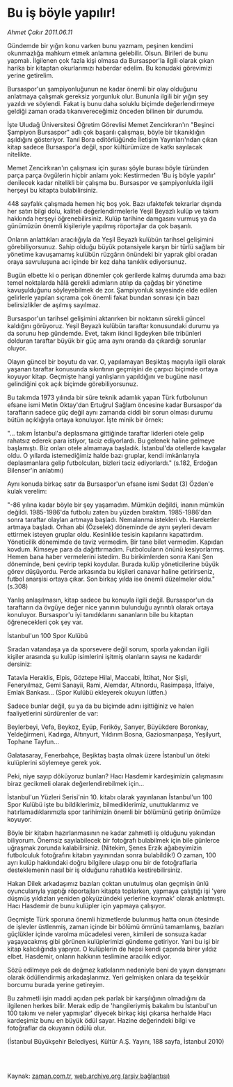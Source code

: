 # Bu iş böyle yapılır!

*Ahmet Çakır 2011.06.11*

<td class="columnist-detail">
<p>Gündemde bir yığın konu varken bunu yazmam, peşinen kendimi okunmazlığa mahkum etmek anlamına gelebilir. Olsun. Birileri de bunu yapmalı. İlgilenen çok fazla kişi olmasa da Bursaspor'la ilgili olarak çıkan harika bir kitaptan okurlarımızı haberdar edelim. Bu konudaki görevimizi yerine getirelim.</p>
<p>
<div id="haberMetinDiv">
<p>Bursaspor'un şampiyonluğunun ne kadar önemli bir olay olduğunu anlatmaya çalışmak gereksiz yorgunluk olur. Bununla ilgili bir yığın şey yazıldı ve söylendi. Fakat iş bunu daha soluklu biçimde değerlendirmeye geldiği zaman orada tıkanıvereceğimiz önceden bilinen bir durumdu.
<p>İşte Uludağ Üniversitesi Öğretim Görevlisi Memet Zencirkıran'ın "Beşinci Şampiyon Bursaspor" adlı çok başarılı çalışması, böyle bir tıkanıklığın aşıldığını gösteriyor. Tanıl Bora editörlüğünde İletişim Yayınları'ndan çıkan kitap sadece Bursaspor'a değil, spor kültürümüze de katkı sayılacak nitelikte.
<p>Memet Zencirkıran'ın çalışması için şurası şöyle burası böyle türünden parça parça övgülerin hiçbir anlamı yok: Kestirmeden 'Bu iş böyle yapılır' denilecek kadar nitelikli bir çalışma bu. Bursaspor ve şampiyonlukla ilgili herşeyi bu kitapta bulabilirsiniz.
<p>448 sayfalık çalışmada hemen hiç boş yok. Bazı ufaktefek tekrarlar dışında her satırı bilgi dolu, kaliteli değerlendirmelerle Yeşil Beyazlı kulüp ve takım hakkında herşeyi öğrenebilirsiniz. Kulüp tarihine damgasını vurmuş ya da günümüzün önemli kişileriyle yapılmış röportajlar da çok başarılı.
<p>Onların anlattıkları aracılığıyla da Yeşil Beyazlı kulübün tarihsel gelişimini görebiliyorsunuz. Sahip olduğu büyük potansiyele karşın bir türlü sağlam bir yönetime kavuşamamış kulübün rüzgârın önündeki bir yaprak gibi oradan oraya savruluşuna acı içinde bir kez daha tanıklık ediyorsunuz.
<p>Bugün elbette ki o perişan dönemler çok gerilerde kalmış durumda ama bazı temel noktalarda hâlâ gerekli adımların atılıp da çağdaş bir yönetime kavuşulduğunu söyleyebilmek de zor. Şampiyonluk sayesinde elde edilen gelirlerle yapılan sıçrama çok önemli fakat bundan sonrası için bazı belirsizlikler de aşılmış sayılmaz.
<p>Bursaspor'un tarihsel gelişimini aktarırken bir noktanın sürekli güncel kaldığını görüyoruz. Yeşil Beyazlı kulübün taraftar konusundaki durumu ya da sorunu hep gündemde. Evet, takım ikinci ligdeyken bile tribünleri dolduran taraftar büyük bir güç ama aynı oranda da çıkardığı sorunlar oluyor.
<p>Olayın güncel bir boyutu da var. O, yapılamayan Beşiktaş maçıyla ilgili olarak yaşanan taraftar konusunda sıkıntının geçmişini de çarpıcı biçimde ortaya koyuyor kitap. Geçmişte hangi yanlışların yapıldığını ve bugüne nasıl gelindiğini çok açık biçimde görebiliyorsunuz.
<p>Bu takımda 1973 yılında bir süre teknik adamlık yapan Türk futbolunun efsane ismi Metin Oktay'dan Ertuğrul Sağlam öncesine kadar Bursaspor'da taraftarın sadece güç değil aynı zamanda ciddi bir sorun olması durumu bütün açıklığıyla ortaya konuluyor. İşte minik bir örnek:
<p>"... takım İstanbul'a deplasmana gittiğinde taraftar liderleri otele gelip rahatsız ederek para istiyor, taciz ediyorlardı. Bu gelenek haline gelmeye başlamıştı. Biz onları otele almamaya başladık. İstanbul'da otellerde kavgalar oldu. O yıllarda istemediğimiz halde bazı gruplar, kendi imkânlarıyla deplasmanlara gelip futbolcuları, bizleri taciz ediyorlardı." (s.182, Erdoğan Bilenser'in anlatımı)
<p>Aynı konuda birkaç satır da Bursaspor'un efsane ismi Sedat (3) Özden'e kulak verelim:
<p>"-86 yılına kadar böyle bir şey yaşamadım. Mümkün değildi, inanın mümkün değildi. 1985-1986'da futbolu zaten bu yüzden bıraktım. 1985-1986'dan sonra taraftar olayları artmaya başladı. Nemalanma istekleri vb. Hareketler artmaya başladı. Orhan abi (Özselek) döneminde de aynı şeyleri devam ettirmek isteyen gruplar oldu. Kesinlikle tesisin kapılarını kapattırdım. Yöneticilik dönemimde de taviz vermedim. Bir tane bilet vermedim. Kapıdan kovdum. Kimseye para da dağıttırmadım. Futbolcuların önünü kesiyorlarmış. Hemen bana haber vermelerini istedim. Bu birikimlerden sonra Kani Şen döneminde, beni çevirip tepki koydular. Burada kulüp yöneticilerine büyük görev düşüyordu. Perde arkasında bu kişileri canavar haline getirirseniz, futbol anarşisi ortaya çıkar. Son birkaç yılda ise önemli düzelmeler oldu." (s.308)
<p>Yanlış anlaşılmasın, kitap sadece bu konuyla ilgili değil. Bursaspor'un da taraftarın da övgüye değer nice yanının bulunduğu ayrıntılı olarak ortaya konuluyor. Bursaspor'u iyi tanıdıklarını sananların bile bu kitaptan öğrenecekleri çok şey var.
<p>İstanbul'un 100 Spor Kulübü
<p>Sıradan vatandaşa ya da sporsevere değil sorum, sporla yakından ilgili kişiler arasında şu kulüp isimlerini işitmiş olanların sayısı ne kadardır dersiniz:
<p>Tatavla Heraklis, Elpis, Göztepe Hilal, Maccabi, İttihat, Nor Şişli, Feneryılmaz, Gemi Sanayii, Rami, Alemdar, Altınordu, Rasimpaşa, İtfaiye, Emlak Bankası... (Spor Kulübü ekleyerek okuyun lütfen.)
<p>Sadece bunlar değil, şu ya da bu biçimde adını işittiğiniz ve halen faaliyetlerini sürdürenler de var:
<p>Beylerbeyi, Vefa, Beykoz, Eyüp, Feriköy, Sarıyer, Büyükdere Boronkay, Yeldeğirmeni, Kadırga, Altınyurt, Yıldırım Bosna, Gaziosmanpaşa, Yeşilyurt, Tophane Tayfun...
<p>Galatasaray, Fenerbahçe, Beşiktaş başta olmak üzere İstanbul'un öteki kulüplerini söylemeye gerek yok.
<p>Peki, niye sayıp döküyoruz bunları? Hacı Hasdemir kardeşimizin çalışmasını biraz gecikmeli olarak değerlendirebilmek için...
<p>İstanbul'un Yüzleri Serisi'nin 10. kitabı olarak yayınlanan İstanbul'un 100 Spor Kulübü işte bu bildiklerimiz, bilmediklerimiz, unuttuklarımız ve hatırlamadıklarımızla spor tarihimizin önemli bir bölümünü getirip önümüze koyuyor.
<p>Böyle bir kitabın hazırlanmasının ne kadar zahmetli iş olduğunu yakından biliyorum. Önemsiz sayılabilecek bir fotoğrafı bulabilmek için bile günlerce uğraşmak zorunda kalabilirsiniz. (Nitekim, Şenes Erzik ağabeyimizin futbolculuk fotoğrafını kitabın yayınından sonra bulabildik!) O zaman, 100 ayrı kulüp hakkındaki doğru bilgilere ulaşıp onu bir de fotoğraflarla desteklemenin nasıl bir iş olduğunu rahatlıkla kestirebilirsiniz.
<p>Hakan Dilek arkadaşımız bazıları çoktan unutulmuş olan geçmişin ünlü oyuncularıyla yaptığı röportajları kitapta toplarken, yapmaya çalıştığı işi 'yere düşmüş yıldızları yeniden gökyüzündeki yerlerine koymak' olarak anlatmıştı. Hacı Hasdemir de bunu kulüpler için yapmaya çalışıyor.
<p>Geçmişte Türk sporuna önemli hizmetlerde bulunmuş hatta onun ötesinde de işlevler üstlenmiş, zaman içinde bir bölümü ömrünü tamamlamış, bazıları güçlükler içinde varolma mücadelesi veren, kimileri de sonsuza kadar yaşayacakmış gibi görünen kulüplerimizi gündeme getiriyor. Yani bu işi bir kitap kalıcılığında yapıyor. O kulüplerin de hepsi kendi çapında birer yıldız elbet. Hasdemir, onların hakkının teslimine aracılık ediyor.
<p>Sözü edilmeye pek de değmez katkılarım nedeniyle beni de yayın danışmanı olarak ödüllendirmiş arkadaşlarımız. Yeri gelmişken onlara da teşekkür borcumu burada yerine getireyim.
<p>Bu zahmetli işin maddi açıdan pek parlak bir karşılığının olmadığını da ilgilenen herkes bilir. Merak edip de 'hangileriymiş bakalım bu İstanbul'un 100 takımı ve neler yapmışlar' diyecek birkaç kişi çıkarsa herhalde Hacı kardeşimiz bunu en büyük ödül sayar. Hazine değerindeki bilgi ve fotoğraflar da okuyanın ödülü olur.
<p>(İstanbul Büyükşehir Belediyesi, Kültür A.Ş. Yayını, 188 sayfa, İstanbul 2010)</p></p></p></p></p></p></p></p></p></p></p></p></p></p></p></p></p></p></p></p></p></p></p></p></p></p></p></div>
</p>


<p><br>
		 </br></p></td>

Kaynak: [zaman.com.tr](http://zaman.com.tr/yazar.do?yazino=1145451), [web.archive.org (arşiv bağlantısı)](http://web.archive.org/web/20110815071723/http://www.zaman.com.tr:80/yazar.do?yazino=1145451)
